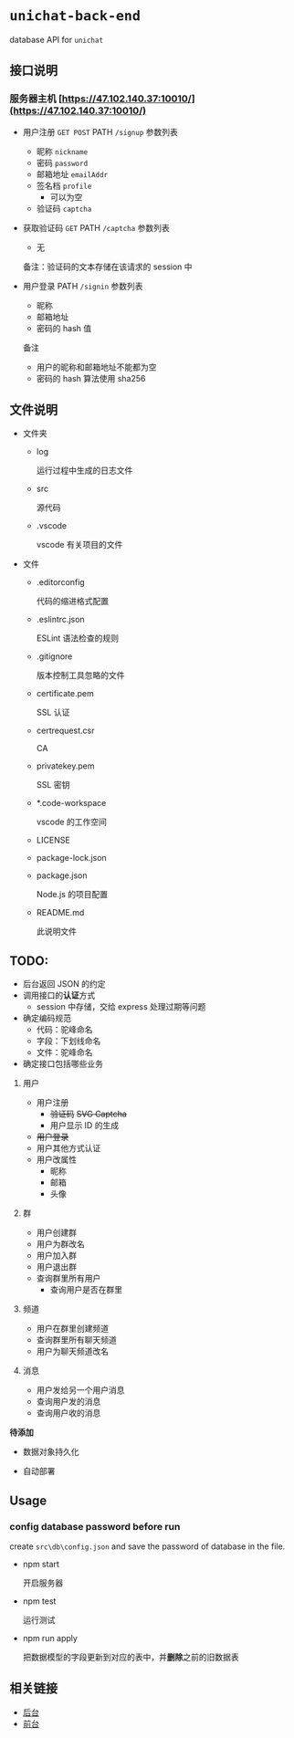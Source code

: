 # `unichat-back-end`

database API for `unichat`

## 接口说明

### 服务器主机 [https://47.102.140.37:10010/](https://47.102.140.37:10010/)

-   用户注册 `GET POST`
    PATH `/signup`
    参数列表
    -   昵称 `nickname`
    -   密码 `password`
    -   邮箱地址 `emailAddr`
    -   签名档 `profile`
        -   可以为空
    -   验证码 `captcha`
-   获取验证码 `GET`
    PATH `/captcha`
    参数列表

    -   无

    备注：验证码的文本存储在该请求的 session 中

-   用户登录
    PATH `/signin`
    参数列表

    -   昵称
    -   邮箱地址
    -   密码的 hash 值

    备注

    -   用户的昵称和邮箱地址不能都为空
    -   密码的 hash 算法使用 sha256

## 文件说明

-   文件夹

    -   log

        运行过程中生成的日志文件

    -   src

        源代码

    -   .vscode

        vscode 有关项目的文件

-   文件

    -   .editorconfig

        代码的缩进格式配置

    -   .eslintrc.json

        ESLint 语法检查的规则

    -   .gitignore

        版本控制工具忽略的文件

    -   certificate.pem

        SSL 认证

    -   certrequest.csr

        CA

    -   privatekey.pem

        SSL 密钥

    -   \*.code-workspace

        vscode 的工作空间

    -   LICENSE
    -   package-lock.json
    -   package.json

        Node.js 的项目配置

    -   README.md

        此说明文件

## TODO:

-   后台返回 JSON 的约定
-   调用接口的**认证**方式
    -   session 中存储，交给 express 处理过期等问题
-   确定编码规范
    -   代码：驼峰命名
    -   字段：下划线命名
    -   文件：驼峰命名
-   确定接口包括哪些业务

1. 用户
    - 用户注册
        - ~~验证码~~
          ~~SVG Captcha~~
        - 用户显示 ID 的生成
    - ~~用户登录~~
    - 用户其他方式认证
    - 用户改属性
        - 昵称
        - 邮箱
        - 头像
2. 群
    - 用户创建群
    - 用户为群改名
    - 用户加入群
    - 用户退出群
    - 查询群里所有用户
        - 查询用户是否在群里
3. 频道
    - 用户在群里创建频道
    - 查询群里所有聊天频道
    - 用户为聊天频道改名
4. 消息

    - 用户发给另一个用户消息
    - 查询用户发的消息
    - 查询用户收的消息

**待添加**

-   数据对象持久化

-   自动部署

## Usage

### config database password before run

create `src\db\config.json` and save the password of database in the file.

-   npm start

    开启服务器

-   npm test

    运行测试

-   npm run apply

    把数据模型的字段更新到对应的表中，并**删除**之前的旧数据表

## 相关链接

-   [后台](https://github.com/OhnkytaBlabdey/unichat-back-end)
-   [前台](https://github.com/NeWive/UniChatFrontEnd)
